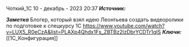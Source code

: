 
Чоткий_1С
 10 - декабрь - 2023  20:37 
***Источник:*** 

***Заметка*** 
Блогер, который взял идею Леонтьева создать видеоролики по подготовке к спецкурсу 1С
https://www.youtube.com/watch?v=LUX5_R0eCzA&list=PLAXp4Qhdx1Fs_ZBTBz2lzDbrYCDTr1qIS
***Ключи:*** [[1С_Конфигурация]]